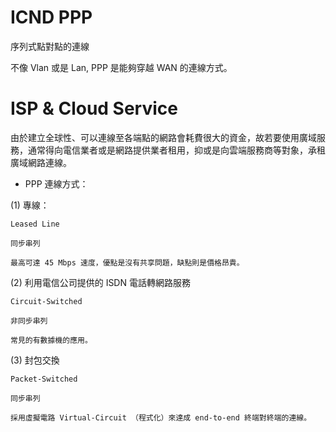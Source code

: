 # ICND PPP
序列式點對點的連線


不像 Vlan 或是 Lan, PPP 是能夠穿越 WAN 的連線方式。

# ISP & Cloud Service

由於建立全球性、可以連線至各端點的網路會耗費很大的資金，故若要使用廣域服務，通常得向電信業者或是網路提供業者租用，抑或是向雲端服務商等對象，承租廣域網路連線。

* PPP 連線方式：

(1) 專線：

    Leased Line

    同步串列

    最高可達 45 Mbps 速度，優點是沒有共享問題，缺點則是價格昂貴。

(2) 利用電信公司提供的 ISDN 電話轉網路服務

    Circuit-Switched

    非同步串列
    
    常見的有數據機的應用。

(3) 封包交換

    Packet-Switched

    同步串列
    
    採用虛擬電路 Virtual-Circuit （程式化）來達成 end-to-end 終端對終端的連線。
    
    
